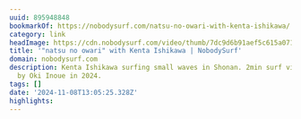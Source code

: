 ```yaml
---
uuid: 895948848
bookmarkOf: https://nobodysurf.com/natsu-no-owari-with-kenta-ishikawa/
category: link
headImage: https://cdn.nobodysurf.com/video/thumb/7dc9d6b91aef5c615a0713fabf3988c4.png
title: '"natsu no owari" with Kenta Ishikawa | NobodySurf'
domain: nobodysurf.com
description: Kenta Ishikawa surfing small waves in Shonan. 2min surf video created
  by Oki Inoue in 2024.
tags: []
date: '2024-11-08T13:05:25.328Z'
highlights:
---
```





